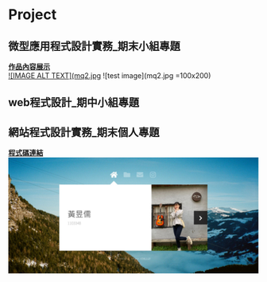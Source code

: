 # Project
## 微型應用程式設計實務_期末小組專題
<a href="https://github.com/AmilyC/SwiftUI_final_project" target="blank"><B>作品內容展示</B></a> <BR>
[![IMAGE ALT TEXT](mq2.jpg](https://github.com/AmilyC/SwiftUI_final_project)
![test image](mq2.jpg =100x200)

## web程式設計_期中小組專題

## 網站程式設計實務_期末個人專題
<a href="https://github.com/Rebecca931/project2022" target="blank"><B>程式碼連結</B></a> <BR>
[![IMAGE ALT TEXT](2022.jpg)](https://rebecca931.github.io/project2022/#)
